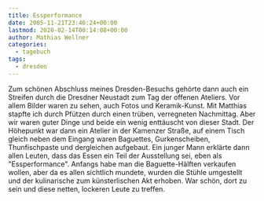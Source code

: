 ```yaml
---
title: Essperformance
date: 2005-11-21T23:46:24+00:00
lastmod: 2020-02-14T00:14:08+00:00
author: Mathias Wellner
categories:
  - tagebuch
tags:
  - dresden
---
```

Zum schönen Abschluss meines Dresden-Besuchs gehörte dann auch ein Streifen durch die Dresdner Neustadt zum Tag der offenen Ateliers. Vor allem Bilder waren zu sehen, auch Fotos und Keramik-Kunst. Mit Matthias stapfte ich durch Pfützen durch einen trüben, verregneten Nachmittag. Aber wir waren guter Dinge und beide ein wenig enttäuscht von dieser Stadt. Der Höhepunkt war dann ein Atelier in der Kamenzer Straße, auf einem Tisch gleich neben dem Eingang waren Baguettes, Gurkenscheiben, Thunfischpaste und dergleichen aufgebaut. Ein junger Mann erklärte dann allen Leuten, dass das Essen ein Teil der Ausstellung sei, eben als "Essperformance". Anfangs habe man die Baguette-Hälften verkaufen wollen, aber da es allen sichtlich mundete, wurden die Stühle umgestellt und der kulinarische zum künsterlischen Akt erhoben. War schön, dort zu sein und diese netten, lockeren Leute zu treffen.